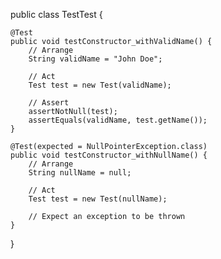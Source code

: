 public class TestTest {

    @Test
    public void testConstructor_withValidName() {
        // Arrange
        String validName = "John Doe";

        // Act
        Test test = new Test(validName);

        // Assert
        assertNotNull(test);
        assertEquals(validName, test.getName());
    }

    @Test(expected = NullPointerException.class)
    public void testConstructor_withNullName() {
        // Arrange
        String nullName = null;

        // Act
        Test test = new Test(nullName);

        // Expect an exception to be thrown
    }
}
